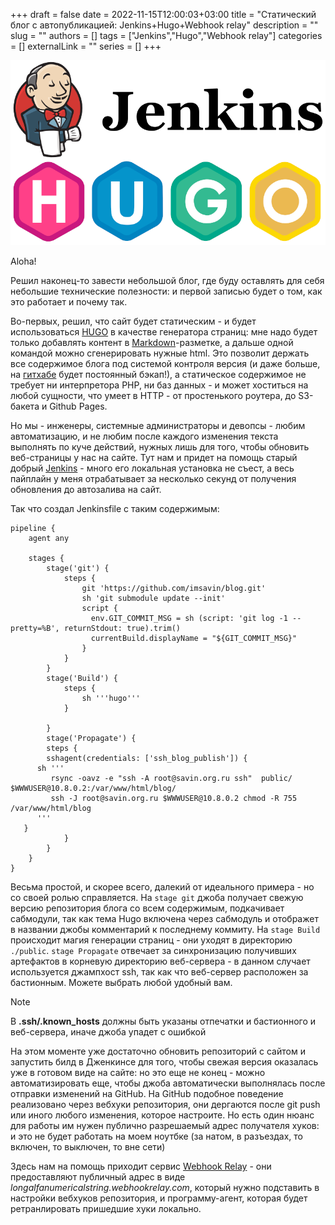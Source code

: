 +++ 
draft = false
date = 2022-11-15T12:00:03+03:00
title = "Статический блог с автопубликацией: Jenkins+Hugo+Webhook relay"
description = ""
slug = ""
authors = []
tags = ["Jenkins","Hugo","Webhook relay"]
categories = []
externalLink = ""
series = []
+++

![logo](images/logo.png)

Aloha! 

Решил наконец-то завести небольшой блог, где буду оставлять для себя небольшие технические полезности: и первой записью будет о том, как это работает и почему так.

Во-первых, решил, что сайт будет статическим - и будет использоваться [HUGO](https://gohugo.io/) в качестве генератора страниц: мне надо будет только добавлять контент в [Markdown](https://www.markdownguide.org/)-разметке, а дальше одной командой можно сгенерировать нужные html. Это позволит держать все содержимое блога под системой контроля версия (и даже больше, на [гитхабе](https://github.com/imsavin/blog) будет постоянный бэкап!),  а статическое содержимое не требует ни интерпретора PHP, ни баз данных - и может хоститься на любой сущности, что умеет в HTTP - от простенького роутера, до S3-бакета и Github Pages.

Но мы -  инженеры, системные администраторы и девопсы - любим автоматизацию, и не любим после каждого изменения текста выполнять по куче действий, нужных лишь для того, чтобы обновить веб-страницы у нас на сайте. Тут нам и придет на помощь старый добрый [Jenkins](https://jenkins.io) - много его локальная установка не съест, а весь пайплайн у меня отрабатывает за несколько секунд от получения обновления до автозалива на сайт.   

Так что создал Jenkinsfile с таким содержимым:

```
pipeline {
    agent any

    stages {
        stage('git') {
            steps {
                git 'https://github.com/imsavin/blog.git'
                sh 'git submodule update --init'
                script {
                  env.GIT_COMMIT_MSG = sh (script: 'git log -1 --pretty=%B', returnStdout: true).trim()
                  currentBuild.displayName = "${GIT_COMMIT_MSG}"
                }
            }
        }
        stage('Build') {
            steps {
                sh '''hugo'''
            }
            
        }
        stage('Propagate') {
        steps {
        sshagent(credentials: ['ssh_blog_publish']) {
      sh '''
         rsync -oavz -e "ssh -A root@savin.org.ru ssh"  public/ $WWWUSER@10.8.0.2:/var/www/html/blog/
         ssh -J root@savin.org.ru $WWWUSER@10.8.0.2 chmod -R 755 /var/www/html/blog
      '''
   }
            }
        }
    }
}
```

Весьма простой, и скорее всего, далекий от идеального примера - но со своей ролью справляется. На `stage git` джоба получает свежую версию репозитория блога со всем содержимым, подкачивает сабмодули, так как тема Hugo включена через сабмодуль и отображет в названии джобы комментарий к последнему коммиту. На `stage Build` происходит магия генерации страниц - они уходят в директорию `./public`. `stage Propagate` отвечает за синхронизацию получивших артефактов в корневую директорию веб-сервера - в данном случает используется джампхост ssh, так как что веб-сервер расположен за бастионным. Можете выбрать любой удобный вам.

> [!NOTE]
> В **.ssh/.known_hosts** должны быть указаны отпечатки и бастионного и веб-сервера, иначе джоба упадет с ошибкой

На этом моменте уже достаточно обновить репозиторий с сайтом и запустить билд в Дженкинсе для того, чтобы свежая версия оказалась уже в готовом виде на сайте: но это еще не конец - можно автоматизировать еще, чтобы джоба автоматически выполнялась после отправки изменений на GitHub. На GitHub подобное поведение реализовано через вебхуки репозитория, они дергаются после git push или иного любого изменения, которое настроите. Но есть один нюанс для работы им нужен публично разрешаемый адрес получателя хуков: и это не будет работать на моем ноутбке (за натом, в разъездах, то включен, то выключен, то вне сети)

Здесь  нам на помощь приходит сервис [Webhook Relay](https://webhookrelay.com/) - они предоставляют публичный адрес в виде *longalfanumericalstring.webhookrelay.com*, который нужно подставить в настройки вебхуков репозитория, и программу-агент, которая будет ретранлировать пришедшие хуки локально. 
